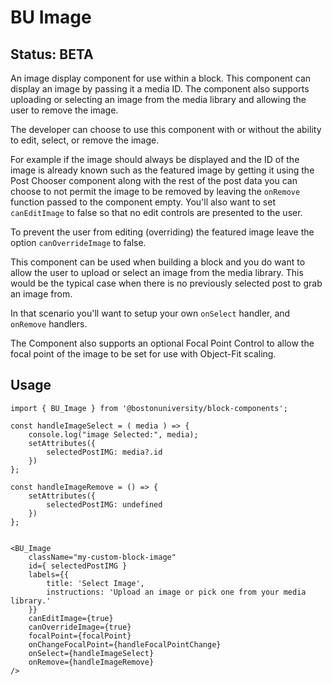 # BU Image
## Status: BETA

An image display component for use within a block. This component can
display an image by passing it a media ID. The component also supports
uploading or selecting an image from the media library and allowing the
user to remove the image.

The developer can choose to use this component with or without the ability
to edit, select, or remove the image.

For example if the image should always be displayed and the ID of the image
is already known such as the featured image by getting it using the Post
Chooser component along with the rest of the post data you can choose to
not permit the image to be removed by leaving the `onRemove` function passed
to the component empty. You'll also want to set `canEditImage` to false so
that no edit controls are presented to the user.

To prevent the user from editing (overriding) the featured image leave the
option `canOverrideImage` to false.

This component can be used when building a block and you do want to allow the
user to upload or select an image from the media library. This would be the
typical case when there is no previously selected post to grab an image from.

In that scenario you'll want to setup your own `onSelect` handler, and `onRemove`
handlers.


The Component also supports an optional Focal Point Control to allow
the focal point of the image to be set for use with Object-Fit scaling.

## Usage
`import { BU_Image } from '@bostonuniversity/block-components';`


```
const handleImageSelect = ( media ) => {
	console.log("image Selected:", media);
	setAttributes({
		selectedPostIMG: media?.id
	})
};

const handleImageRemove = () => {
	setAttributes({
		selectedPostIMG: undefined
	})
};


<BU_Image
	className="my-custom-block-image"
	id={ selectedPostIMG }
	labels={{
		title: 'Select Image',
		instructions: 'Upload an image or pick one from your media library.'
	}}
	canEditImage={true}
	canOverrideImage={true}
	focalPoint={focalPoint}
	onChangeFocalPoint={handleFocalPointChange}
	onSelect={handleImageSelect}
	onRemove={handleImageRemove}
/>
```
